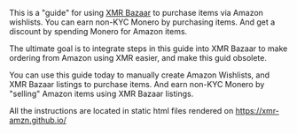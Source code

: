 This is a "guide" for using [XMR Bazaar](xmrbazaar.com) to purchase items via Amazon wishlists. You can earn non-KYC Monero by purchasing items. And get a discount by spending Monero for Amazon items.

The ultimate goal is to integrate steps in this guide into XMR Bazaar to make ordering from Amazon using XMR easier, and make this guid obsolete.

You can use this guide today to manually create Amazon Wishlists, and XMR Bazaar listings to purchase items. And earn non-KYC Monero by "selling" Amazon items using XMR Bazaar listings.

All the instructions are located in static html files rendered on https://xmr-amzn.github.io/
